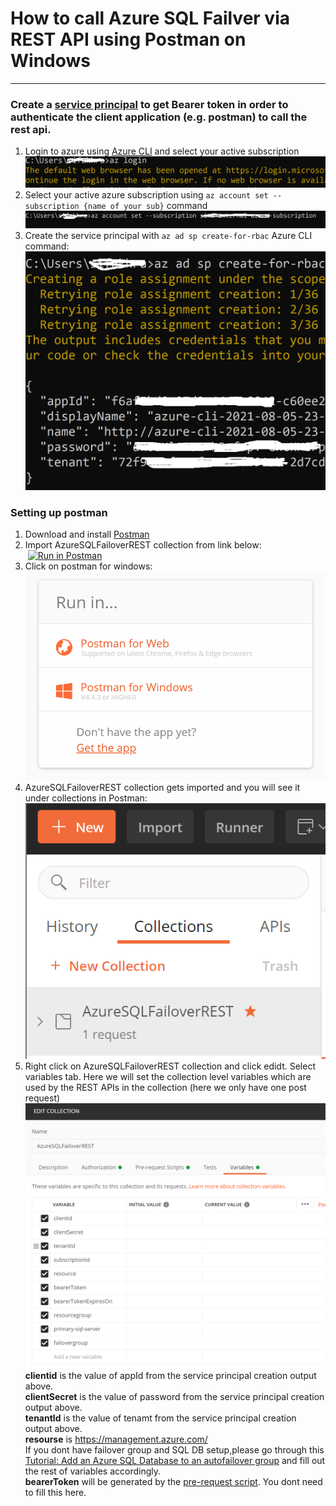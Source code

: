 
# How to call Azure SQL Failver via REST API using Postman on Windows
---
### Create a [service principal](https://docs.microsoft.com/en-us/azure/active-directory/develop/app-objects-and-service-principals#service-principal-object) to get Bearer token in order to authenticate the client application (e.g. postman) to call the rest api. 

1. Login to azure using [Azure CLI](https://docs.microsoft.com/en-us/cli/azure/install-azure-cli) and select your active subscription
&nbsp;![alt text](https://github.com/sinafakhraee/AzureSQL/blob/main/Failover/images/login.PNG)
2. Select your active azure subscription using `az account set --subscription {name of your sub}` command
&nbsp;![alt text](https://github.com/sinafakhraee/AzureSQL/blob/main/Failover/images/subs.PNG)
3. Create the service principal with `az ad sp create-for-rbac` Azure CLI command:
&nbsp;![alt text](https://github.com/sinafakhraee/AzureSQL/blob/main/Failover/images/create_sp.PNG)

### Setting up postman 
1. Download and install <a href="https://www.postman.com/downloads/" target="_blank">Postman</a> 
2. Import AzureSQLFailoverREST collection from link below:\
&nbsp;[![Run in Postman](https://run.pstmn.io/button.svg)](https://app.getpostman.com/run-collection/cf534305e7901550785d)
3. Click on postman for windows:
&nbsp;![alt text](https://github.com/sinafakhraee/AzureSQL/blob/main/Failover/images/postman.PNG)
4. AzureSQLFailoverREST collection gets imported and you will see it under collections in Postman:
&nbsp;![alt text](https://github.com/sinafakhraee/AzureSQL/blob/main/Failover/images/imported.PNG)
5. Right click on AzureSQLFailoverREST collection and click edidt. Select variables tab. Here we will set the collection level variables which are used by the REST APIs in the collection (here we only have one post request)
&nbsp;![alt text](https://github.com/sinafakhraee/AzureSQL/blob/main/Failover/images/vars.PNG)  
**clientid** is the value of appId from the service principal creation output above.\
**clientSecret** is the value of password from the service principal creation output above.\
**tenantId** is the value of tenamt from the service principal creation output above.\
**resourse** is https://management.azure.com/ \
If you dont have failover group and SQL DB setup,please go through this [Tutorial: Add an Azure SQL Database to an autofailover group](https://docs.microsoft.com/en-us/azure/azure-sql/database/failover-group-add-single-database-tutorial?tabs=azure-portal) and fill out the rest of variables accordingly. \
**bearerToken** will be generated by the [pre-request script](https://github.com/sinafakhraee/AzureSQL/blob/main/Failover/js/pre-request-script.js). You dont need to fill this here. 



